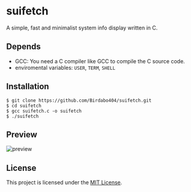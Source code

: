 # suifetch
A simple, fast and minimalist system info display written in C. 

## Depends
* GCC: You need a C compiler like GCC to compile the C source code.
* enviromental variables: `USER`, `TERM`, `SHELL`

## Installation

```
$ git clone https://github.com/Birdabo404/suifetch.git
$ cd suifetch
$ gcc suifetch.c -o suifetch
$ ./suifetch
```
## Preview

![preview](https://i.imgur.com/yMPPBtk.png)

## License

This project is licensed under the [MIT License](https://opensource.org/license/mit/).
